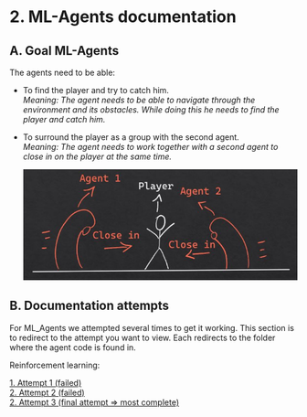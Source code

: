 # 2. ML-Agents documentation

## A. Goal ML-Agents

The agents need to be able:

- To find the player and try to catch him.
  \
   _Meaning: The agent needs to be able to navigate through the environment and its obstacles. While doing this he needs to find the player and catch him._
- To surround the player as a group with the second agent.
  \
  _Meaning: The agent needs to work together with a second agent to close in on the player at the same time._

  ![imageexplanation](ImagesREADME/ExplanationProjectAgents.JPG)

## B. Documentation attempts

For ML_Agents we attempted several times to get it working. This section is to redirect to the attempt you want to view. Each redirects to the folder where the agent code is found in.

Reinforcement learning:

[1. Attempt 1 (failed)](https://github.com/AP-IT-GH/eindproject-Studentaccount456/tree/NewMain/Assets/ID_004/Scripts/Final_Project)
\
[2. Attempt 2 (failed)](https://github.com/AP-IT-GH/eindproject-Studentaccount456/tree/NewMain/Assets/ID_002/Scripts)
\
[2. Attempt 3 (final attempt => most complete)](https://github.com/AP-IT-GH/eindproject-Studentaccount456/tree/NewMain/Assets/ID_003/Scripts)
